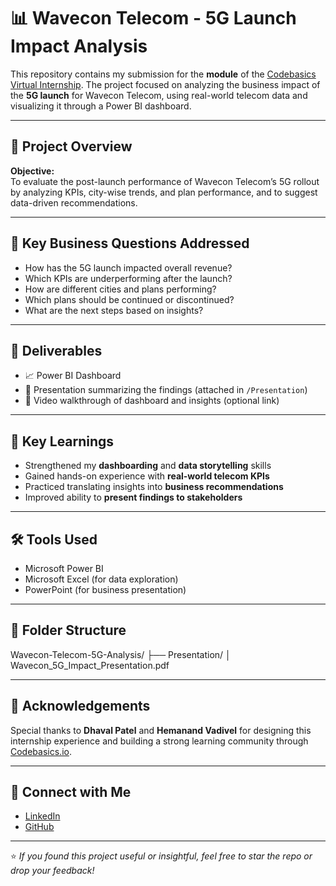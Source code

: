 # 📊 Wavecon Telecom - 5G Launch Impact Analysis

This repository contains my submission for the **module** of the [Codebasics Virtual Internship](https://www.codebasics.io/). The project focused on analyzing the business impact of the **5G launch** for Wavecon Telecom, using real-world telecom data and visualizing it through a Power BI dashboard.

---

## 📁 Project Overview

**Objective:**  
To evaluate the post-launch performance of Wavecon Telecom’s 5G rollout by analyzing KPIs, city-wise trends, and plan performance, and to suggest data-driven recommendations.

---

## 🧠 Key Business Questions Addressed

- How has the 5G launch impacted overall revenue?
- Which KPIs are underperforming after the launch?
- How are different cities and plans performing?
- Which plans should be continued or discontinued?
- What are the next steps based on insights?

---

## 📌 Deliverables

- 📈 Power BI Dashboard  
- 📄 Presentation summarizing the findings (attached in `/Presentation`)  
- 🎥 Video walkthrough of dashboard and insights (optional link)

---

## 💼 Key Learnings

- Strengthened my **dashboarding** and **data storytelling** skills
- Gained hands-on experience with **real-world telecom KPIs**
- Practiced translating insights into **business recommendations**
- Improved ability to **present findings to stakeholders**

---

## 🛠️ Tools Used

- Microsoft Power BI  
- Microsoft Excel (for data exploration)  
- PowerPoint (for business presentation)

---

## 📂 Folder Structure

Wavecon-Telecom-5G-Analysis/
├── Presentation/
│ Wavecon_5G_Impact_Presentation.pdf



---

## 🙏 Acknowledgements

Special thanks to **Dhaval Patel** and **Hemanand Vadivel** for designing this internship experience and building a strong learning community through [Codebasics.io](https://www.codebasics.io/).

---

## 🔗 Connect with Me

- [LinkedIn](https://www.linkedin.com/in/utkrishtjalan/)
- [GitHub](https://github.com/Utkrisht2026)

---

⭐ *If you found this project useful or insightful, feel free to star the repo or drop your feedback!*  

